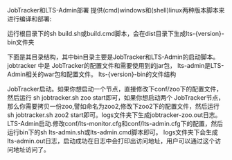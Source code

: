 JobTracker和LTS-Admin部署 提供(cmd)windows和(shell)linux两种版本脚本来进行编译和部署:

运行根目录下的sh build.sh或build.cmd脚本，会在dist目录下生成lts-{version}-bin文件夹

下面是其目录结构，其中bin目录主要是JobTracker和LTS-Admin的启动脚本。jobtracker 中是 JobTracker的配置文件和需要使用到的jar包，
lts-admin是LTS-Admin相关的war包和配置文件。 lts-{version}-bin的文件结构


JobTracker启动。如果你想启动一个节点，直接修改下conf/zoo下的配置文件，然后运行 sh jobtracker.sh zoo start即可，如果你想启动两个
JobTracker节点，那么你需要拷贝一份zoo,譬如命名为zoo2,修改下zoo2下的配置文件，然后运行sh jobtracker.sh zoo2 start即可。logs文件夹下生成jobtracker-zoo.out日志。
LTS-Admin启动.修改conf/lts-monitor.cfg和conf/lts-admin.cfg下的配置，然后运行bin下的sh lts-admin.sh或lts-admin.cmd脚本即可。
logs文件夹下会生成lts-admin.out日志，启动成功在日志中会打印出访问地址，用户可以通过这个访问地址访问了。
